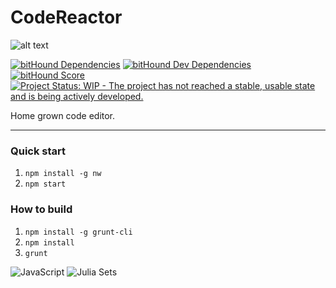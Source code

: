 # CodeReactor

![alt text](http://i.imgur.com/KjzYcXo.png)

[![bitHound Dependencies](https://www.bithound.io/github/Mourtz/CodeReactor/badges/dependencies.svg)](https://www.bithound.io/github/Mourtz/CodeReactor/master/dependencies/npm)  [![bitHound Dev Dependencies](https://www.bithound.io/github/Mourtz/CodeReactor/badges/devDependencies.svg)](https://www.bithound.io/github/Mourtz/CodeReactor/master/dependencies/npm)  [![bitHound Score](https://www.bithound.io/github/Mourtz/CodeReactor/badges/score.svg)](https://www.bithound.io/github/Mourtz/CodeReactor)  [![Project Status: WIP - The project has not reached a stable, usable state and is being actively developed.](http://www.repostatus.org/badges/0.1.0/wip.svg)](http://www.repostatus.org/#wip)

Home grown code editor.
___

### Quick start
1. `npm install -g nw`
2. `npm start`

### How to build
1. `npm install -g grunt-cli`
2. `npm install`
3. `grunt`

<!--### Screenshots-->
![JavaScript](https://i.imgur.com/3954nuu.png)
![Julia Sets](https://i.imgur.com/AY7Hi7n.png)
